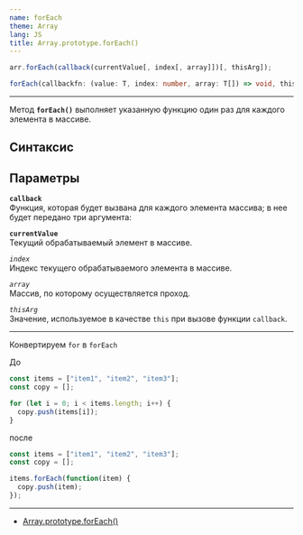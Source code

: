```yaml
---
name: forEach
theme: Array
lang: JS
title: Array.prototype.forEach()
---
```


```js
arr.forEach(callback(currentValue[, index[, array]])[, thisArg]);
```

```ts
forEach(callbackfn: (value: T, index: number, array: T[]) => void, thisArg?: any): void; // ES5
```

---

Метод **`forEach()`** выполняет указанную функцию один раз для каждого элемента в массиве.

## Синтаксис

## Параметры

**`callback`**<br />
Функция, которая будет вызвана для каждого элемента массива; в нее будет передано три аргумента:

**`currentValue`**<br />
Текущий обрабатываемый элемент в массиве.

_`index`_<br />
Индекс текущего обрабатываемого элемента в массиве.

_`array`_<br />
Массив, по которому осуществляется проход.

_`thisArg`_<br />
Значение, используемое в качестве `this` при вызове функции `callback`.

---

Конвертируем `for` в `forEach`

До

```js
const items = ["item1", "item2", "item3"];
const copy = [];

for (let i = 0; i < items.length; i++) {
  copy.push(items[i]);
}
```

после

```js
const items = ["item1", "item2", "item3"];
const copy = [];

items.forEach(function(item) {
  copy.push(item);
});
```

---

- [Array.prototype.forEach()](https://developer.mozilla.org/ru/docs/Web/JavaScript/Reference/Global_Objects/Array/forEach)
